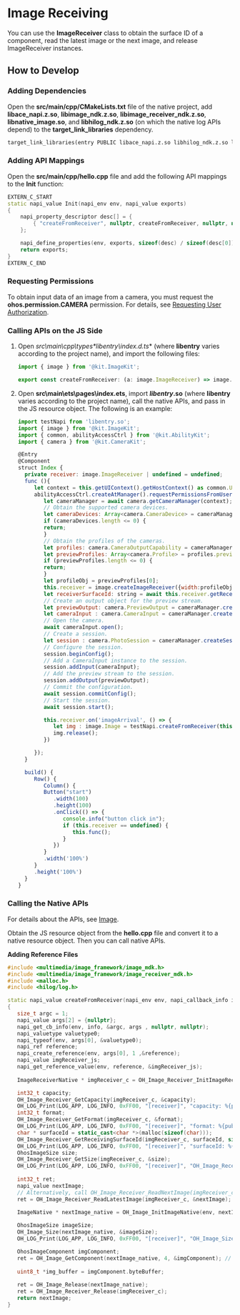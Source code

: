 # Image Receiving
<!--Kit: Image Kit-->
<!--Subsystem: Multimedia-->
<!--Owner: @aulight02-->
<!--SE: @liyang_bryan-->
<!--TSE: @xchaosioda-->

You can use the **ImageReceiver** class to obtain the surface ID of a component, read the latest image or the next image, and release ImageReceiver instances.

## How to Develop

### Adding Dependencies

Open the **src/main/cpp/CMakeLists.txt** file of the native project, add **libace_napi.z.so**, **libimage_ndk.z.so**, **libimage_receiver_ndk.z.so**, **libnative_image.so**, and **libhilog_ndk.z.so** (on which the native log APIs depend) to the **target_link_libraries** dependency.

```txt
target_link_libraries(entry PUBLIC libace_napi.z.so libhilog_ndk.z.so libimage_ndk.z.so libimage_receiver_ndk.z.so libnative_image.so)
```

### Adding API Mappings

Open the **src/main/cpp/hello.cpp** file and add the following API mappings to the **Init** function:

```c++
EXTERN_C_START
static napi_value Init(napi_env env, napi_value exports)
{
    napi_property_descriptor desc[] = {
        { "createFromReceiver", nullptr, createFromReceiver, nullptr, nullptr, nullptr, napi_default, nullptr },
    };

    napi_define_properties(env, exports, sizeof(desc) / sizeof(desc[0]), desc);
    return exports;
}
EXTERN_C_END
```

### Requesting Permissions

To obtain input data of an image from a camera, you must request the **ohos.permission.CAMERA** permission. For details, see [Requesting User Authorization](../../security/AccessToken/request-user-authorization.md).

### Calling APIs on the JS Side

1. Open **src\main\cpp\types\*libentry*\index.d.ts** (where **libentry** varies according to the project name), and import the following files:

    ```js
    import { image } from '@kit.ImageKit';

    export const createFromReceiver: (a: image.ImageReceiver) => image.Image;
    ```

2. Open **src\main\ets\pages\index.ets**, import ***libentry*.so** (where **libentry** varies according to the project name), call the native APIs, and pass in the JS resource object. The following is an example:

    ```js
    import testNapi from 'libentry.so';
    import { image } from '@kit.ImageKit';
    import { common, abilityAccessCtrl } from '@kit.AbilityKit';
    import { camera } from '@kit.CameraKit';

    @Entry
    @Component
    struct Index {
      private receiver: image.ImageReceiver | undefined = undefined;
      func (){
         let context = this.getUIContext().getHostContext() as common.UIAbilityContext;
         abilityAccessCtrl.createAtManager().requestPermissionsFromUser(context,['ohos.permission.CAMERA']).then(async () => {
            let cameraManager = await camera.getCameraManager(context);
            // Obtain the supported camera devices.
            let cameraDevices: Array<camera.CameraDevice> = cameraManager.getSupportedCameras();
            if (cameraDevices.length <= 0) {
            return;
            }
            // Obtain the profiles of the cameras.
            let profiles: camera.CameraOutputCapability = cameraManager.getSupportedOutputCapability(cameraDevices[0], camera.SceneMode.NORMAL_PHOTO);
            let previewProfiles: Array<camera.Profile> = profiles.previewProfiles;
            if (previewProfiles.length <= 0) {
            return;
            }
            let profileObj = previewProfiles[0];
            this.receiver = image.createImageReceiver({width:profileObj.size.width, height:profileObj.size.height}, image.ImageFormat.JPEG, 8);
            let receiverSurfaceId: string = await this.receiver.getReceivingSurfaceId();
            // Create an output object for the preview stream.
            let previewOutput: camera.PreviewOutput = cameraManager.createPreviewOutput(profileObj,receiverSurfaceId);
            let cameraInput : camera.CameraInput = cameraManager.createCameraInput(cameraDevices[0]);
            // Open the camera.
            await cameraInput.open();
            // Create a session.
            let session : camera.PhotoSession = cameraManager.createSession(camera.SceneMode.NORMAL_PHOTO) as camera.PhotoSession;
            // Configure the session.
            session.beginConfig();
            // Add a CameraInput instance to the session.
            session.addInput(cameraInput);
            // Add the preview stream to the session.
            session.addOutput(previewOutput);
            // Commit the configuration.
            await session.commitConfig();
            // Start the session.
            await session.start();

            this.receiver.on('imageArrival', () => {
               let img : image.Image = testNapi.createFromReceiver(this.receiver);
               img.release();
            })

         });
      }

      build() {
         Row() {
            Column() {
            Button("start")
               .width(100)
               .height(100)
               .onClick(() => {
                  console.info("button click in");
                  if (this.receiver == undefined) {
                     this.func();
                  }
               })
            }
            .width('100%')
         }
         .height('100%')
      }
    }
    ```

### Calling the Native APIs

For details about the APIs, see [Image](../../reference/apis-image-kit/capi-image.md).

Obtain the JS resource object from the **hello.cpp** file and convert it to a native resource object. Then you can call native APIs.

**Adding Reference Files**

```c++
#include <multimedia/image_framework/image_mdk.h>
#include <multimedia/image_framework/image_receiver_mdk.h>
#include <malloc.h>
#include <hilog/log.h>

static napi_value createFromReceiver(napi_env env, napi_callback_info info)
{
   size_t argc = 1;
   napi_value args[2] = {nullptr};
   napi_get_cb_info(env, info, &argc, args , nullptr, nullptr);
   napi_valuetype valuetype0;
   napi_typeof(env, args[0], &valuetype0);
   napi_ref reference;
   napi_create_reference(env, args[0], 1 ,&reference);
   napi_value imgReceiver_js;
   napi_get_reference_value(env, reference, &imgReceiver_js);
   
   ImageReceiverNative * imgReceiver_c = OH_Image_Receiver_InitImageReceiverNative(env, imgReceiver_js);

   int32_t capacity;
   OH_Image_Receiver_GetCapacity(imgReceiver_c, &capacity);
   OH_LOG_Print(LOG_APP, LOG_INFO, 0xFF00, "[receiver]", "capacity: %{public}d", capacity);
   int32_t format;
   OH_Image_Receiver_GetFormat(imgReceiver_c, &format);
   OH_LOG_Print(LOG_APP, LOG_INFO, 0xFF00, "[receiver]", "format: %{public}d", format);
   char * surfaceId = static_cast<char *>(malloc(sizeof(char)));
   OH_Image_Receiver_GetReceivingSurfaceId(imgReceiver_c, surfaceId, sizeof(char));
   OH_LOG_Print(LOG_APP, LOG_INFO, 0xFF00, "[receiver]", "surfaceId: %{public}c", surfaceId[0]);
   OhosImageSize size;
   OH_Image_Receiver_GetSize(imgReceiver_c, &size);
   OH_LOG_Print(LOG_APP, LOG_INFO, 0xFF00, "[receiver]", "OH_Image_Receiver_GetSize  width: %{public}d, height:%{public}d", size.width, size.height);
   
   int32_t ret;
   napi_value nextImage;
   // Alternatively, call OH_Image_Receiver_ReadNextImage(imgReceiver_c, &nextImage).
   ret = OH_Image_Receiver_ReadLatestImage(imgReceiver_c, &nextImage);
   
   ImageNative * nextImage_native = OH_Image_InitImageNative(env, nextImage);

   OhosImageSize imageSize;
   OH_Image_Size(nextImage_native, &imageSize);
   OH_LOG_Print(LOG_APP, LOG_INFO, 0xFF00, "[receiver]", "OH_Image_Size  width: %{public}d, height:%{public}d", imageSize.width, imageSize.height);

   OhosImageComponent imgComponent;
   ret = OH_Image_GetComponent(nextImage_native, 4, &imgComponent); // 4=jpeg
   
   uint8_t *img_buffer = imgComponent.byteBuffer;
   
   ret = OH_Image_Release(nextImage_native);
   ret = OH_Image_Receiver_Release(imgReceiver_c);
   return nextImage;
}
```
